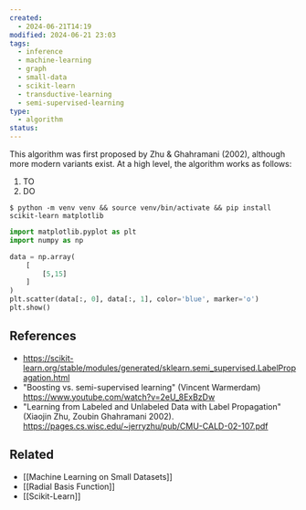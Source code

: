 ```yaml
---
created:
  - 2024-06-21T14:19
modified: 2024-06-21 23:03
tags:
  - inference
  - machine-learning
  - graph
  - small-data
  - scikit-learn
  - transductive-learning
  - semi-supervised-learning
type:
  - algorithm
status: 
---
```

This algorithm was first proposed by Zhu & Ghahramani (2002), although more modern variants exist. 
At a high level, the algorithm works as follows:
1. TO
2. DO

```shell
$ python -m venv venv && source venv/bin/activate && pip install scikit-learn matplotlib
```

```python
import matplotlib.pyplot as plt 
import numpy as np 

data = np.array(
	[
		[5,15]
	]
) 
plt.scatter(data[:, 0], data[:, 1], color='blue', marker='o')
plt.show()
```

## References
* https://scikit-learn.org/stable/modules/generated/sklearn.semi_supervised.LabelPropagation.html
* "Boosting vs. semi-supervised learning" (Vincent Warmerdam) https://www.youtube.com/watch?v=2eU_8ExBzDw
* "Learning from Labeled and Unlabeled Data with Label Propagation" (Xiaojin Zhu, Zoubin Ghahramani 2002). https://pages.cs.wisc.edu/~jerryzhu/pub/CMU-CALD-02-107.pdf
## Related 
* [[Machine Learning on Small Datasets]]
* [[Radial Basis Function]]
* [[Scikit-Learn]]